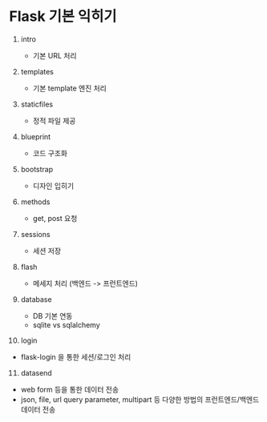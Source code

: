 # Flask 기본 익히기

1. intro
   - 기본 URL 처리
  
2. templates
   - 기본 template 엔진 처리

3. staticfiles
   - 정적 파일 제공

4. blueprint
    - 코드 구조화

5. bootstrap
   - 디자인 입히기

6. methods
   - get, post 요청

7. sessions
   - 세션 저장

8. flash
   - 메세지 처리 (백엔드 -> 프런트엔드)

9. database
   - DB 기본 연동
   - sqlite vs sqlalchemy

10. login
   - flask-login 을 통한 세션/로그인 처리

11. datasend
   - web form 등을 통한 데이터 전송
   - json, file, url query parameter, multipart 등 다양한 방법의 프런트엔드/백엔드 데이터 전송
